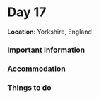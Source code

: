 # Day 17

**Location**: Yorkshire, England

### Important Information

### Accommodation

### Things to do



